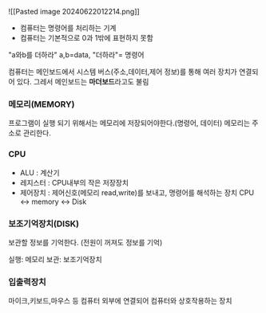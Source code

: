 ![[Pasted image 20240622012214.png]]

- 컴퓨터는 명령어를 처리하는 기계
- 컴퓨터는 기본적으로 0과 1밖에 표현하지 못함

"a와b를 더하라"
a,b=data, "더하라"= 명령어

컴퓨터는 메인보드에서 시스템 버스(주소,데이터,제어 정보)를 통해 여러 장치가 연결되어 있다.
그레서 메인보드는 **마더보드**라고도 불림 
### 메모리(MEMORY)
프로그램이 실행 되기 위해서는 메모리에 저장되어야한다.(명령어, 데이터)
메모리는 주소로 관리한다.

###  CPU

- ALU : 계산기
- 레지스터 : CPU내부의 작은 저장장치
- 제어장치 : 제어신호(메모리 read,write)를 보내고, 명령어를 해석하는 장치
CPU <-> memory <-> Disk

### 보조기억장치(DISK)
보관할 정보를 기억한다. (전원이 꺼져도 정보를 기억)

실행: 메모리
보관: 보조기억장치

### 입출력장치

마이크,키보드,마우스 등 컴퓨터 외부에 연결되어 컴퓨터와 상호작용하는 장치

